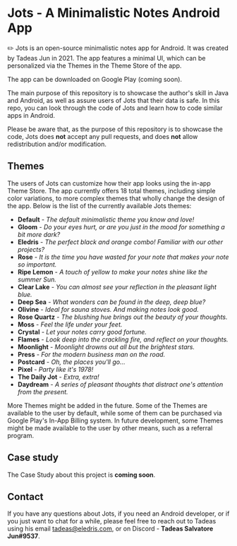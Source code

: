 # Jots - A Minimalistic Notes Android App
✏️ Jots is an open-source minimalistic notes app for Android. It was created by Tadeas Jun in 2021. The app features a minimal UI, which can be personalized via the Themes in the Theme Store of the app.

The app can be downloaded on Google Play (coming soon).

The main purpose of this repository is to showcase the author's skill in Java and Android, as well as assure users of Jots that their data is safe. In this repo, you can look through the code of Jots and learn how to code similar apps in Android.

Please be aware that, as the purpose of this repository is to showcase the code, Jots does **not** accept any pull requests, and does **not** allow redistribution and/or modification.

## Themes
The users of Jots can customize how their app looks using the in-app Theme Store. The app currently offers 18 total themes, including simple color variations, to more complex themes that wholly change the design of the app. Below is the list of the currently available Jots themes:

+ **Default** - *The default minimalistic theme you know and love!*
+ **Gloom** - *Do your eyes hurt, or are you just in the mood for something a bit more dark?*
+ **Eledris** - *The perfect black and orange combo! Familiar with our other projects?*
+ **Rose** - *It is the time you have wasted for your note that makes your note so important.*
+ **Ripe Lemon** - *A touch of yellow to make your notes shine like the summer Sun.*
+ **Clear Lake** - *You can almost see your reflection in the pleasant light blue.*
+ **Deep Sea** - *What wonders can be found in the deep, deep blue?*
+ **Olivine** - *Ideal for sauna stoves. And making notes look good.*
+ **Rose Quartz** - *The blushing hue brings out the beauty of your thoughts.*
+ **Moss** - *Feel the life under your feet.*
+ **Crystal** - *Let your notes carry good fortune.*
+ **Flames** - *Look deep into the crackling fire, and reflect on your thoughts.*
+ **Moonlight** - *Moonlight drowns out all but the brightest stars.*
+ **Press** - *For the modern business man on the road.*
+ **Postcard** - *Oh, the places you'll go…*
+ **Pixel** - *Party like it's 1978!*
+ **The Daily Jot** - *Extra, extra!*
+ **Daydream** - *A series of pleasant thoughts that distract one's attention from the present.*

More Themes might be added in the future.
Some of the Themes are available to the user by default, while some of them can be purchased via Google Play's In-App Billing system. In future development, some Themes might be made available to the user by other means, such as a referral program.

## Case study
The Case Study about this project is **coming soon**.

## Contact
If you have any questions about Jots, if you need an Android developer, or if you just want to chat for a while, please feel free to reach out to Tadeas using his email tadeas@eledris.com, or on Discord - **Tadeas Salvatore Jun#9537**.

